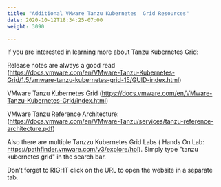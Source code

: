 ```yaml
---
title: "Additional VMware Tanzu Kubernetes  Grid Resources"
date: 2020-10-12T18:34:25-07:00
weight: 3090

---
```


If you are interested in learning more about Tanzu Kubernetes Grid:

Release notes are always a good read (https://docs.vmware.com/en/VMware-Tanzu-Kubernetes-Grid/1.5/vmware-tanzu-kubernetes-grid-15/GUID-index.html)

VMware Tanzu Kubernetes Grid (https://docs.vmware.com/en/VMware-Tanzu-Kubernetes-Grid/index.html)

VMware Tanzu Reference Architecture: (https://docs.vmware.com/en/VMware-Tanzu/services/tanzu-reference-architecture.pdf)

Also there are multiple Tanzzu Kubernetes Grid Labs ( Hands On Lab: https://pathfinder.vmware.com/v3/explore/hol). Simply type "tanzu kubernetes grid" in the search bar.   

Don't forget to RIGHT click on the URL to open the website in a separate tab.

